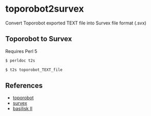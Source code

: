 # toporobot2survex


Convert Toporobot exported TEXT file into Survex file format (.svx)

## Toporobot to Survex

Requires Perl 5

```bash session
$ perldoc t2s

$ t2s toporobot_TEXT_file
```

## References

* [toporobot](http://www.geo.uzh.ch/~heller/toporobot/index.html)
* [survex](https://survex.com/)
* [basilisk II](https://basilisk.cebix.net/)

